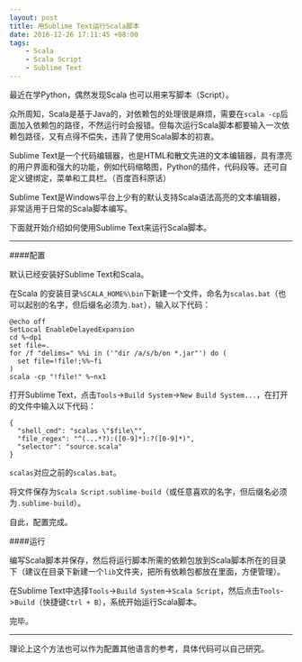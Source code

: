```yaml
---
layout: post
title: 用Sublime Text运行Scala脚本
date: 2016-12-26 17:11:45 +08:00
tags: 
    - Scala
    - Scala Script
    - Sublime Text
---
```


最近在学Python，偶然发现Scala 也可以用来写脚本（Script）。

众所周知，Scala是基于Java的，对依赖包的处理很是麻烦，需要在`scala -cp`后面加入依赖包的路径，不然运行时会报错。但每次运行Scala脚本都要输入一次依赖包路径，又有点得不偿失，违背了使用Scala脚本的初衷。

Sublime Text是一个代码编辑器，也是HTML和散文先进的文本编辑器，具有漂亮的用户界面和强大的功能，例如代码缩略图，Python的插件，代码段等。还可自定义键绑定，菜单和工具栏。（百度百科原话）

Sublime Text是Windows平台上少有的默认支持Scala语法高亮的文本编辑器，非常适用于日常的Scala脚本编写。

下面就开始介绍如何使用Sublime Text来运行Scala脚本。

---

####配置

默认已经安装好Sublime Text和Scala。

在Scala 的安装目录`%SCALA_HOME%\bin`下新建一个文件，命名为`scalas.bat`（也可以起别的名字，但后缀名必须为`.bat`），输入以下代码：

    @echo off
    SetLocal EnableDelayedExpansion
    cd %~dp1
    set file=.
    for /f "delims=" %%i in ('"dir /a/s/b/on *.jar"') do (
      set file=!file!;%%~fi
    )
    scala -cp "!file!" %~nx1

打开Sublime Text，点击`Tools`->`Build System`->`New Build System...`，在打开的文件中输入以下代码：

    {
      "shell_cmd": "scalas \"$file\"",
      "file_regex": "^(...*?):([0-9]*):?([0-9]*)",
      "selector": "source.scala"
    }

`scalas`对应之前的`scalas.bat`。

将文件保存为`Scala Script.sublime-build`（或任意喜欢的名字，但后缀名必须为`.sublime-build`）。

自此，配置完成。

####运行

编写Scala脚本并保存，然后将运行脚本所需的依赖包放到Scala脚本所在的目录下（建议在目录下新建一个`lib`文件夹，把所有依赖包都放在里面，方便管理）。

在Sublime Text中选择`Tools`->`Build System`->`Scala Script`，然后点击`Tools`->`Build`（快捷键`Ctrl + B`），系统开始运行Scala脚本。

完毕。

---

理论上这个方法也可以作为配置其他语言的参考，具体代码可以自己研究。
